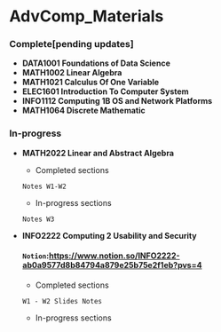 # AdvComp_Materials
### Complete[pending updates]
- **DATA1001 Foundations of Data Science**
- **MATH1002 Linear Algebra**
- **MATH1021 Calculus Of One Variable**
- **ELEC1601 Introduction To Computer System**
- **INFO1112 Computing 1B OS and Network Platforms**
- **MATH1064 Discrete Mathematic**

### In-progress
- **MATH2022 Linear and Abstract Algebra**
	+ Completed sections
	```
	Notes W1-W2
	```
	+ In-progress sections
	```
	Notes W3
	```

- **INFO2222 Computing 2 Usability and Security**
	#### `Notion`:https://www.notion.so/INFO2222-ab0a9577d8b84794a879e25b75e2f1eb?pvs=4
	+ Completed sections
	```
	W1 - W2 Slides Notes
	```
	+ In-progress sections
	```
	```

		

